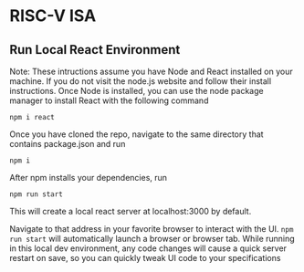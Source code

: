 # RISC-V ISA

## Run Local React Environment

Note: These intructions assume you have Node and React installed on your machine. If you do not visit the node.js website and follow
their install instructions. Once Node is installed, you can use the node package manager to install React with the following command

```
npm i react
```

Once you have cloned the repo, navigate to the same directory that contains package.json and run

```
npm i
```

After npm installs your dependencies, run

```
npm run start
```

This will create a local react server at localhost:3000 by default.

Navigate to that address in your favorite browser to interact with the UI.
`npm run start` will automatically launch a browser or browser tab.
While running in this local dev environment, any code changes will cause a quick
server restart on save, so you can quickly tweak UI code to your specifications
